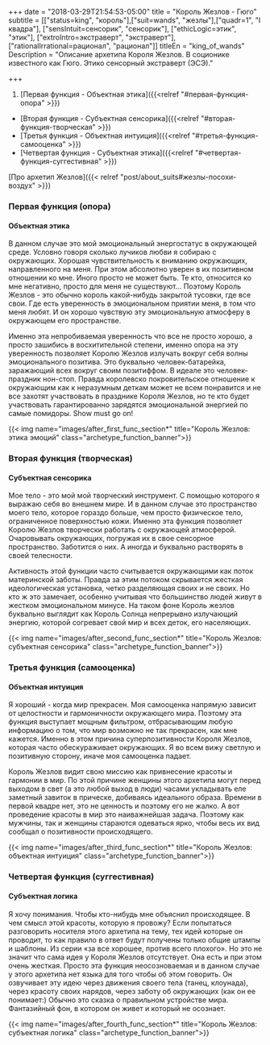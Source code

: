 +++
date = "2018-03-29T21:54:53-05:00"
title = "Король Жезлов - Гюго"
subtitle = [["status=king", "король"],["suit=wands", "жезлы"],["quadr=1", "I квадра"], ["sensIntuit=сенсорик", "сенсорик"], ["ethicLogic=этик", "этик"], ["extroIntro=экстраверт", "экстраверт"], ["rationalIrrational=рационал", "рационал"]]
titleEn = "king_of_wands"
Description = "Описание архетипа Короля Жезлов. В соционике известного как Гюго. Этико сенсорный экстраверт (ЭСЭ)."

+++

1. [Первая функция - Объектная этика]({{<relref "#первая-функция-опора" >}})
+ [Вторая функция - Субъектная сенсорика]({{<relref "#вторая-функция-творческая" >}})
+ [Третья функция - Объектная интуиция]({{<relref "#третья-функция-самооценка" >}})
+ [Четвертая функция - Субъектная этика]({{<relref "#четвертая-функция-суггестивная" >}})

<span class="badge badge-info badge-link">[Про архетип Жезлов]({{< relref "post/about_suits#жезлы-посохи-воздух" >}})</span>

### Первая функция (опора)
#### Объектная этика
В данном случае это мой эмоциональный энергостатус в окружающей среде. Условно говоря сколько лучиков любви я 
собираю с окружающих. Хорошая чувствительность к вниманию окружающих, направленного на меня. При этом абсолютно 
уверен в их позитивном отношении ко мне. Иного просто не может быть. Те кто, относится ко мне негативно, 
просто для меня не существуют... Поэтому Король Жезлов - это обычно король какой-нибудь закрытой тусовки, 
где все свои. Где есть уверенность в эмоциональном приятии меня, в том что меня любят. И он хорошо чувствую 
эту эмоциональную атмосферу в окружающем его пространстве. 

Именно эта непробиваемая уверенность что все не просто хорошо, а просто зашибись в восхитительной степени, именно
опора на эту уверенность позволяет Королю Жезлов излучать вокруг себя волны эмоционального позитива. 
Это буквально человек-батарейка, заражающий всех вокруг своим позитиффом. В идеале это человек-праздник нон-стоп. 
Правда королевско покровительское отношение к окружающим как к неразумным деткам может не всем понравится и 
не все захотят участвовать в празднике Короля Жезлов, но те кто будет участвовать гарантированно зарядятся 
эмоциональной энергией по самые помидоры. Show must go on! 

{{< img name="images/after_first_func_section*" title="Король Жезлов: этика эмоций" class="archetype_function_banner">}}

### Вторая функция (творческая)
#### Субъектная сенсорика
Мое тело - это мой мой творческий инструмент. С помощью которого я выражаю себя во внешнем мире. 
И в данном случае  это пространство моего тело, которое гораздо больше, чем просто физическое тело, 
ограниченное поверхностью кожи. Именно эта функция позволяет Королю Жезлов творчески работать с окружающей 
атмосферой. Очаровывать окружающих, погружая их в свое сенсорное пространство. Заботится о них. 
А иногда и буквально растворять в своей телесности.

Активность этой функции часто считывается окружающими как поток материнской заботы. 
Правда за этим потоком скрывается жесткая идеологическая установка, четко разделяющая своих и не своих. 
Но кто ж это замечает, особенно учитывая что большинство людей живут в жестком эмоциональном минусе. 
На таком фоне Король жезлов буквально выглядит как Король Солнца непрерывно излучающий энергию, которой 
согревает свой мир и всех деток, его населяющих.  

{{< img name="images/after_second_func_section*" title="Король Жезлов: субъектная сенсорика" class="archetype_function_banner">}}

### Третья функция (самооценка)
#### Объектная интуиция
Я хороший - когда мир прекрасен. Моя самооценка напрямую зависит от целостности и гармоничности окружающего мира. 
Поэтому эта функция выступает мощным фильтром, отбрасывающим любую информацию о том, что мир возможно не так 
прекрасен, как мне кажется. Именно в этом причина суперпозитивности Короля Жезлов, которая часто обескураживает 
окружающих. Я во всем вижу светлую и позитивную сторону, иначе моя самооценка падает.

Король Жезлов видит свою миссию как привнесение красоты и гармонии в мир. По этой причине женщины этого архетипа 
могут перед выходом в свет (а это любой выход в люди) часами укладывать еле заметный завиток в прическе, 
добиваясь идеального образа. Времени в первой квадре нет, это не ценность и поэтому его не жалко. 
А вот проведение красоты в мир это наиважнейшая задача. Поэтому как мужчины, так и женщины стараются одеваться 
ярко, чтобы весь их вид сообщал о позитивности происходящего.

{{< img name="images/after_third_func_section*" title="Король Жезлов: объектная интуиция" class="archetype_function_banner">}}

### Четвертая функция (суггестивная)
#### Субъектная логика
Я хочу понимания. Чтобы кто-нибудь мне объяснил происходящее. В чем смысл этой красоты, которую я провожу? 
Если попытаться разговорить носителя этого архетипа на тему, тех идей которые он проводит, 
то как правило в ответ будут получены только общие штампы и шаблоны. Из серии «за все хорошее, 
против всего плохого». Но это не значит что сама идея у Короля Жезлов отсутствует. 
Она есть и при этом очень жесткая. Просто эта функция неосозноваемая и в данном случае у этого архетипа 
нет языка для того чтобы об этом говорить. Он озвучивает эту идею через движения своего тела (танец, клоунада), 
через красоту своих нарядов, через заботу об окружающих (как он ее понимает:) Обычно это сказка о правильном 
устройстве мира. Фантазийный фон, в котором он живет и который не осознает.

{{< img name="images/after_fourth_func_section*" title="Король Жезлов: субъектная логика" class="archetype_function_banner">}}
